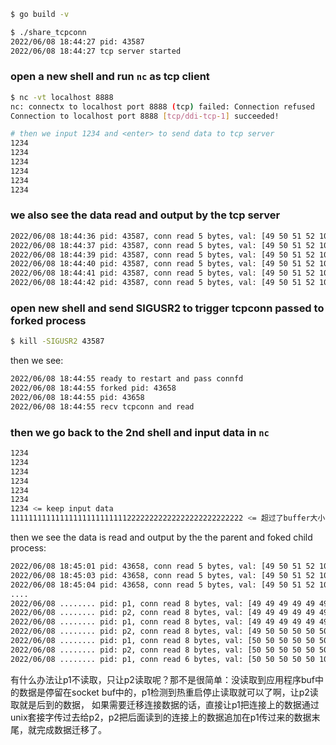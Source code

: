 
```bash
$ go build -v

$ ./share_tcpconn
2022/06/08 18:44:27 pid: 43587
2022/06/08 18:44:27 tcp server started
```

### open a new shell and run `nc` as tcp client

```bash
$ nc -vt localhost 8888 
nc: connectx to localhost port 8888 (tcp) failed: Connection refused
Connection to localhost port 8888 [tcp/ddi-tcp-1] succeeded!

# then we input 1234 and <enter> to send data to tcp server
1234
1234
1234
1234
1234
1234
```

### we also see the data read and output by the tcp server

```bash
2022/06/08 18:44:36 pid: 43587, conn read 5 bytes, val: [49 50 51 52 10 0 0 0]
2022/06/08 18:44:37 pid: 43587, conn read 5 bytes, val: [49 50 51 52 10 0 0 0]
2022/06/08 18:44:39 pid: 43587, conn read 5 bytes, val: [49 50 51 52 10 0 0 0]
2022/06/08 18:44:40 pid: 43587, conn read 5 bytes, val: [49 50 51 52 10 0 0 0]
2022/06/08 18:44:41 pid: 43587, conn read 5 bytes, val: [49 50 51 52 10 0 0 0]
2022/06/08 18:44:42 pid: 43587, conn read 5 bytes, val: [49 50 51 52 10 0 0 0]
```

### open new shell and send SIGUSR2 to trigger tcpconn passed to forked process

```bash
$ kill -SIGUSR2 43587
```

then we see:

```bash
2022/06/08 18:44:55 ready to restart and pass connfd
2022/06/08 18:44:55 forked pid: 43658
2022/06/08 18:44:55 pid: 43658
2022/06/08 18:44:55 recv tcpconn and read
```

### then we go back to the 2nd shell and input data in `nc`

```bash
1234
1234
1234
1234
1234
1234
1234 <= keep input data
1111111111111111111111111122222222222222222222222222 <= 超过了buffer大小，目的是增加两个进程分别loop read的几率
```

then we see the data is read and output by the the parent and foked child process:

```bash
2022/06/08 18:45:01 pid: 43658, conn read 5 bytes, val: [49 50 51 52 10 0 0 0] <= pid 43658
2022/06/08 18:45:03 pid: 43658, conn read 5 bytes, val: [49 50 51 52 10 0 0 0]
2022/06/08 18:45:04 pid: 43658, conn read 5 bytes, val: [49 50 51 52 10 0 0 0]
....
2022/06/08 ........ pid: p1, conn read 8 bytes, val: [49 49 49 49 49 49 49 49] <= 可以看到数据在两个进程循环被读取到, p1表示父进程，p2表示子进程
2022/06/08 ........ pid: p2, conn read 8 bytes, val: [49 49 49 49 49 49 49 49]
2022/06/08 ........ pid: p1, conn read 8 bytes, val: [49 49 49 49 49 49 49 49]
2022/06/08 ........ pid: p2, conn read 8 bytes, val: [49 50 50 50 50 50 50 50]
2022/06/08 ........ pid: p1, conn read 8 bytes, val: [50 50 50 50 50 50 50 50]
2022/06/08 ........ pid: p2, conn read 8 bytes, val: [50 50 50 50 50 50 50 50]
2022/06/08 ........ pid: p1, conn read 6 bytes, val: [50 50 50 50 50 10 0 0]
```

有什么办法让p1不读取，只让p2读取呢？那不是很简单：没读取到应用程序buf中的数据是停留在socket buf中的，p1检测到热重启停止读取就可以了啊，让p2读取就是后到的数据，
如果需要迁移连接数据的话，直接让p1把连接上的数据通过unix套接字传过去给p2，p2把后面读到的连接上的数据追加在p1传过来的数据末尾，就完成数据迁移了。